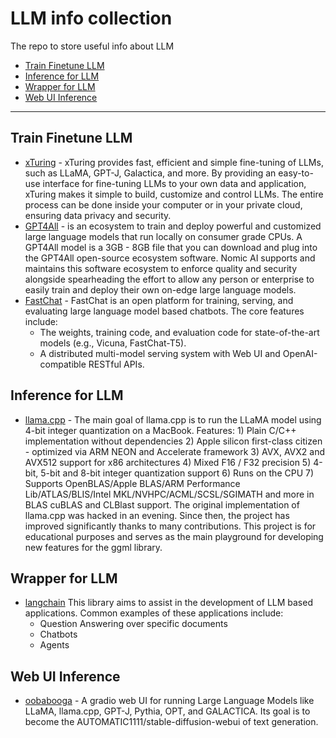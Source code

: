 # LLM info collection
The repo to store useful info about LLM

- [Train Finetune LLM](#train-finetune-llm)
- [Inference for LLM](#inference-for-llm)
- [Wrapper for LLM](#wrapper-for-llm)
- [Web UI Inference](#web-ui-inference)
---
## Train Finetune LLM
* [xTuring](https://github.com/stochasticai/xTuring) - xTuring provides fast, efficient and simple fine-tuning of LLMs, such as LLaMA, GPT-J, Galactica, and more. By providing an easy-to-use interface for fine-tuning LLMs to your own data and application, xTuring makes it simple to build, customize and control LLMs. The entire process can be done inside your computer or in your private cloud, ensuring data privacy and security.
* [GPT4All](https://github.com/nomic-ai/gpt4all) - is an ecosystem to train and deploy powerful and customized large language models that run locally on consumer grade CPUs. A GPT4All model is a 3GB - 8GB file that you can download and plug into the GPT4All open-source ecosystem software. Nomic AI supports and maintains this software ecosystem to enforce quality and security alongside spearheading the effort to allow any person or enterprise to easily train and deploy their own on-edge large language models.
* [FastChat](https://github.com/lm-sys/FastChat) - FastChat is an open platform for training, serving, and evaluating large language model based chatbots. The core features include:
    - The weights, training code, and evaluation code for state-of-the-art models (e.g., Vicuna, FastChat-T5).
    - A distributed multi-model serving system with Web UI and OpenAI-compatible RESTful APIs.

## Inference for LLM
* [llama.cpp](https://github.com/ggerganov/llama.cpp) - The main goal of llama.cpp is to run the LLaMA model using 4-bit integer quantization on a MacBook. Features: 1) Plain C/C++ implementation without dependencies 2) Apple silicon first-class citizen - optimized via ARM NEON and Accelerate framework 3) AVX, AVX2 and AVX512 support for x86 architectures 4) Mixed F16 / F32 precision 5) 4-bit, 5-bit and 8-bit integer quantization support 6) Runs on the CPU 7) Supports OpenBLAS/Apple BLAS/ARM Performance Lib/ATLAS/BLIS/Intel MKL/NVHPC/ACML/SCSL/SGIMATH and more in BLAS
cuBLAS and CLBlast support. The original implementation of llama.cpp was hacked in an evening. Since then, the project has improved significantly thanks to many contributions. This project is for educational purposes and serves as the main playground for developing new features for the ggml library.

## Wrapper for LLM
* [langchain](https://github.com/hwchase17/langchain) This library aims to assist in the development of LLM based applications. Common examples of these applications include:
    * Question Answering over specific documents
    * Chatbots
    * Agents


## Web UI Inference
* [oobabooga](https://github.com/oobabooga/text-generation-webui) - A gradio web UI for running Large Language Models like LLaMA, llama.cpp, GPT-J, Pythia, OPT, and GALACTICA. Its goal is to become the AUTOMATIC1111/stable-diffusion-webui of text generation.

